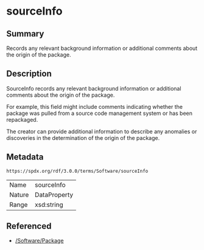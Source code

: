 <!-- Automatically generated by spec-parser v2.1.0 on 2024-06-17T15:44:58.460830+00:00 -->
<!-- SPDX-License-Identifier: Community-Spec-1.0 -->

# sourceInfo

## Summary

Records any relevant background information or additional comments
about the origin of the package.


## Description

SourceInfo records any relevant background information or additional comments
about the origin of the package.

For example, this field might include comments indicating whether the package
was pulled from a source code management system or has been repackaged.

The creator can provide additional information to describe any anomalies or
discoveries in the determination of the origin of the package.


## Metadata

`https://spdx.org/rdf/3.0.0/terms/Software/sourceInfo`


| | |
|---|---|
| Name | sourceInfo |
| Nature | DataProperty |
| Range | xsd:string |




## Referenced

- [/Software/Package](../../Software/Classes/Package.md)


